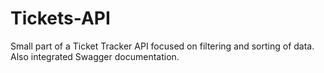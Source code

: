 # Tickets-API
Small part of a Ticket Tracker API focused on filtering and sorting of data. Also integrated Swagger documentation.
